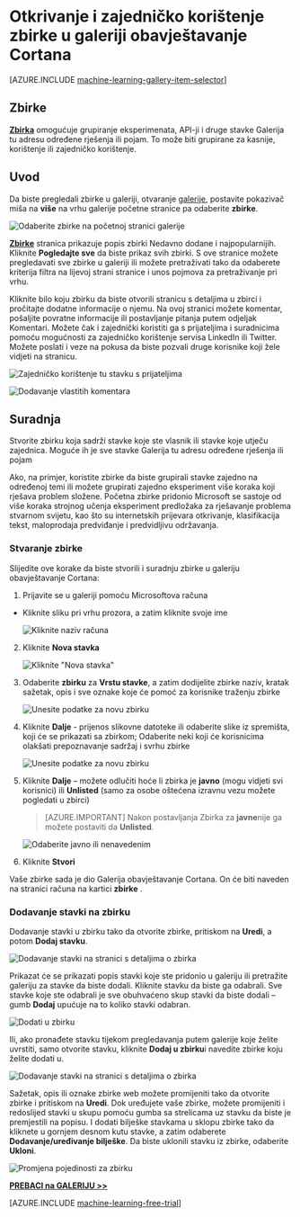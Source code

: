<properties
    pageTitle="Galerija obavještavanje Cortana zbirke | Microsoft Azure"
    description="Otkrivanje i zajedničko korištenje zbirke u galeriji obavještavanje Cortana."
    services="machine-learning"
    documentationCenter=""
    authors="garyericson"
    manager="jhubbard"
    editor="cgronlun"/>

<tags
    ms.service="machine-learning"
    ms.workload="data-services"
    ms.tgt_pltfrm="na"
    ms.devlang="na"
    ms.topic="article"
    ms.date="10/13/2016"
    ms.author="roopalik;garye"/>


# <a name="discover-and-share-collections-in-the-cortana-intelligence-gallery"></a>Otkrivanje i zajedničko korištenje zbirke u galeriji obavještavanje Cortana

[AZURE.INCLUDE [machine-learning-gallery-item-selector](../../includes/machine-learning-gallery-item-selector.md)]

## <a name="collections"></a>Zbirke

**[Zbirka](https://gallery.cortanaintelligence.com/collections)** omogućuje grupiranje eksperimenata, API-ji i druge stavke Galerija tu adresu određene rješenja ili pojam. To može biti grupirane za kasnije, korištenje ili zajedničko korištenje.

## <a name="discover"></a>Uvod

Da biste pregledali zbirke u galeriji, otvaranje [galerije](http://gallery.cortanaintelligence.com), postavite pokazivač miša na **više** na vrhu galerije početne stranice pa odaberite **zbirke**.

![Odaberite zbirke na početnoj stranici galerije](media/machine-learning-gallery-collections/select-collections-in-gallery.png)

 **[Zbirke](https://gallery.cortanaintelligence.com/collections)** 
 stranica prikazuje popis zbirki Nedavno dodane i najpopularnijih.
Kliknite **Pogledajte sve** da biste prikaz svih zbirki.
S ove stranice možete pregledavati sve zbirke u galeriji ili možete pretraživati tako da odaberete kriterija filtra na lijevoj strani stranice i unos pojmova za pretraživanje pri vrhu.

 Kliknite bilo koju zbirku da biste otvorili stranicu s detaljima u zbirci i pročitajte dodatne informacije o njemu.
Na ovoj stranici možete komentar, pošaljite povratne informacije ili postavljanje pitanja putem odjeljak Komentari. Možete čak i zajednički koristiti ga s prijateljima i suradnicima pomoću mogućnosti za zajedničko korištenje servisa LinkedIn ili Twitter. Možete poslati i veze na pokusa da biste pozvali druge korisnike koji žele vidjeti na stranicu.

![Zajedničko korištenje tu stavku s prijateljima](media\machine-learning-gallery-how-to-use-contribute-publish\share-links.png)

![Dodavanje vlastitih komentara](media\machine-learning-gallery-how-to-use-contribute-publish\comments.png)


## <a name="contribute"></a>Suradnja

Stvorite zbirku koja sadrži stavke koje ste vlasnik ili stavke koje utječu zajednica. Moguće ih je sve stavke Galerija tu adresu određene rješenja ili pojam

Ako, na primjer, koristite zbirke da biste grupirali stavke zajedno na određenoj temi ili možete grupirati zajedno eksperiment više koraka koji rješava problem složene.
Početna zbirke pridonio Microsoft se sastoje od više koraka strojnog učenja eksperiment predložaka za rješavanje problema stvarnom svijetu, kao što su internetskih prijevara otkrivanje, klasifikacija tekst, maloprodaja predviđanje i predvidljivu održavanja.

### <a name="create-a-collection"></a>Stvaranje zbirke

Slijedite ove korake da biste stvorili i suradnju zbirke u galeriju obavještavanje Cortana:

1. Prijavite se u galeriji pomoću Microsoftova računa

- Kliknite sliku pri vrhu prozora, a zatim kliknite svoje ime

    ![Kliknite naziv računa](media\machine-learning-gallery-collections\click-account-name.png)

2. Kliknite **Nova stavka**

    ![Kliknite "Nova stavka"](media\machine-learning-gallery-collections\click-new-item.png)

3. Odaberite **zbirku** za **Vrstu stavke**, a zatim dodijelite zbirke naziv, kratak sažetak, opis i sve oznake koje će pomoć za korisnike traženju zbirke

    ![Unesite podatke za novu zbirku](media\machine-learning-gallery-collections\create-collection-page-1.png)

4. Kliknite **Dalje** - prijenos slikovne datoteke ili odaberite slike iz spremišta, koji će se prikazati sa zbirkom; Odaberite neki koji će korisnicima olakšati prepoznavanje sadržaj i svrhu zbirke

    ![Unesite podatke za novu zbirku](media\machine-learning-gallery-collections\create-collection-page-2.png)

5. Kliknite **Dalje** – možete odlučiti hoće li zbirka je **javno** (mogu vidjeti svi korisnici) ili **Unlisted** (samo za osobe oštećena izravnu vezu možete pogledati u zbirci)

    > [AZURE.IMPORTANT] Nakon postavljanja Zbirka za **javne**nije ga možete postaviti da **Unlisted**.

    ![Odaberite javno ili nenavedenim](media\machine-learning-gallery-collections\create-collection-page-3.png)

6. Kliknite **Stvori**

Vaše zbirke sada je dio Galerija obavještavanje Cortana. On će biti naveden na stranici računa na kartici **zbirke** .

### <a name="add-items-to-a-collection"></a>Dodavanje stavki na zbirku

Dodavanje stavki u zbirku tako da otvorite zbirke, pritiskom na **Uredi**, a potom **Dodaj stavku**.

![Dodavanje stavki na stranici s detaljima o zbirka](media\machine-learning-gallery-collections\add-to-collection-from-details-page.png)

Prikazat će se prikazati popis stavki koje ste pridonio u galeriju ili pretražite galeriju za stavke da biste dodali. Kliknite stavku da biste ga odabrali. Sve stavke koje ste odabrali je sve obuhvaćeno skup stavki da biste dodali – gumb **Dodaj** upućuje na to koliko stavki odabran.

![Dodati u zbirku](media\machine-learning-gallery-collections\add-to-collection.png)

Ili, ako pronađete stavku tijekom pregledavanja putem galerije koje želite uvrstiti, samo otvorite stavku, kliknite **Dodaj u zbirku**i navedite zbirke koju želite dodati u.

![Dodavanje stavki na stranici s detaljima o zbirka](media\machine-learning-gallery-collections\add-to-collection-from-item-details.png)

Sažetak, opis ili oznake zbirke web možete promijeniti tako da otvorite zbirke i pritiskom na **Uredi**.
Dok uređujete vaše zbirke, možete promijeniti i redoslijed stavki u skupu pomoću gumba sa strelicama uz stavku da biste je premjestili na popisu. I dodati bilješke stavkama u sklopu zbirke tako da kliknete u gornjem desnom kutu stavke, a zatim odaberete **Dodavanje/uređivanje bilješke**. Da biste uklonili stavku iz zbirke, odaberite **Ukloni**.

![Promjena pojedinosti za zbirku](media\machine-learning-gallery-collections\change-collection-details.png)


**[PREBACI na GALERIJU >>](http://gallery.cortanaintelligence.com)**

[AZURE.INCLUDE [machine-learning-free-trial](../../includes/machine-learning-free-trial.md)]
